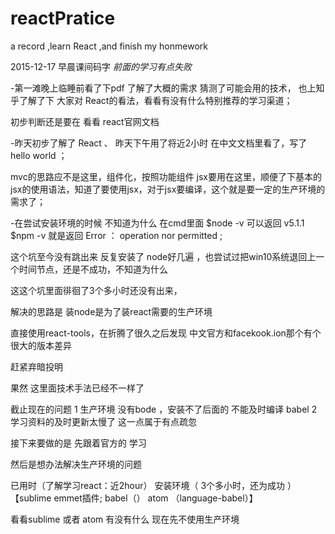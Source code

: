 # reactPratice
a record ,learn React ,and finish my honmework

2015-12-17 早晨课间码字
*前面的学习有点失败*

-第一滩晚上临睡前看了下pdf
 了解了大概的需求 猜测了可能会用的技术，
 也上知乎了解了下 大家对 React的看法，看看有没有什么特别推荐的学习渠道；
 
 初步判断还是要在 看看 react官网文档 
 

-昨天初步了解了 React 、
昨天下午用了将近2小时
在中文文档里看了，写了hello world ；

mvc的思路应不是这里，组件化，按照功能组件
jsx要用在这里，顺便了下基本的jsx的使用语法，知道了要使用jsx，对于jsx要编译，这个就是要一定的生产环境的需求了；


-在尝试安装环境的时候 不知道为什么 在cmd里面 
$node -v  可以返回 v5.1.1
$npm -v   就是返回 Error ： operation nor permitted ;

这个坑至今没有跳出来 反复安装了 node好几遍 ，也尝试过把win10系统退回上一个时间节点，还是不成功，不知道为什么

这这个坑里面徘徊了3个多小时还没有出来，

解决的思路是 装node是为了装react需要的生产环境 

直接使用react-tools，在折腾了很久之后发现
中文官方和facekook.ion那个有个很大的版本差异 

赶紧弃暗投明

果然 
这里面技术手法已经不一样了 

截止现在的问题 
1 生产环境 没有bode ，安装不了后面的  不能及时编译 babel
2 学习资料的及时更新太慢了 这一点属于有点疏忽

接下来要做的是 
先跟着官方的 学习 

然后是想办法解决生产环境的问题

已用时（了解学习react：近2hour）
安装环境（ 3个多小时，还为成功 ）【sublime emmet插件; babel（）  atom （language-babel）】

看看sublime 或者 atom 有没有什么
现在先不使用生产环境
